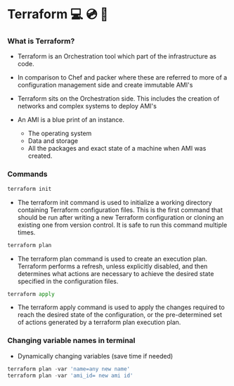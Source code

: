 # Terraform :computer: :cd: :electric_plug:

### What is Terraform?
- Terraform is an Orchestration tool which part of the infrastructure as code.

- In comparison to Chef and packer where these are referred to more of a configuration management side and create immutable AMI's

- Terraform sits on the Orchestration side. This includes the creation of networks and complex systems to deploy AMI's

- An AMI is a blue print of an instance.
  - The operating system
  - Data and storage
  - All the packages and exact state of a machine when AMI was created.

### Commands

```python
terraform init
```
- The terraform init command is used to initialize a working directory containing Terraform configuration files. This is the first command that should be run after writing a new Terraform configuration or cloning an existing one from version control. It is safe to run this command multiple times.

```python
terraform plan
```

- The terraform plan command is used to create an execution plan. Terraform performs a refresh, unless explicitly disabled, and then determines what actions are necessary to achieve the desired state specified in the configuration files.

```python
terraform apply
```

- The terraform apply command is used to apply the changes required to reach the desired state of the configuration, or the pre-determined set of actions generated by a terraform plan execution plan.

### Changing variable names in terminal
- Dynamically changing variables (save time if needed)

```python
terraform plan -var 'name=any new name'
terraform plan -var 'ami_id= new ami id'
